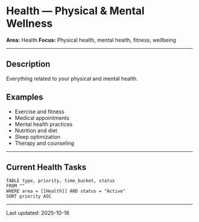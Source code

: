 # Health — Physical & Mental Wellness

**Area:** Health
**Focus:** Physical health, mental health, fitness, wellbeing

---

## Description

Everything related to your physical and mental health.

## Examples
- Exercise and fitness
- Medical appointments
- Mental health practices
- Nutrition and diet
- Sleep optimization
- Therapy and counseling

---

## Current Health Tasks

```dataview
TABLE type, priority, time_bucket, status
FROM ""
WHERE area = [[Health]] AND status = "Active"
SORT priority ASC
```

---

Last updated: 2025-10-18
